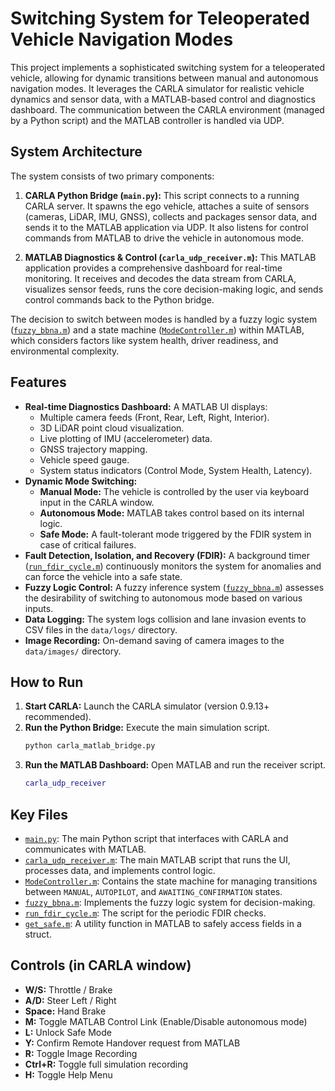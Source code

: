 # Switching System for Teleoperated Vehicle Navigation Modes

This project implements a sophisticated switching system for a teleoperated vehicle, allowing for dynamic transitions between manual and autonomous navigation modes. It leverages the CARLA simulator for realistic vehicle dynamics and sensor data, with a MATLAB-based control and diagnostics dashboard. The communication between the CARLA environment (managed by a Python script) and the MATLAB controller is handled via UDP.

## System Architecture

The system consists of two primary components:

1.  **CARLA Python Bridge (`main.py`):** This script connects to a running CARLA server. It spawns the ego vehicle, attaches a suite of sensors (cameras, LiDAR, IMU, GNSS), collects and packages sensor data, and sends it to the MATLAB application via UDP. It also listens for control commands from MATLAB to drive the vehicle in autonomous mode.

2.  **MATLAB Diagnostics & Control (`carla_udp_receiver.m`):** This MATLAB application provides a comprehensive dashboard for real-time monitoring. It receives and decodes the data stream from CARLA, visualizes sensor feeds, runs the core decision-making logic, and sends control commands back to the Python bridge.

The decision to switch between modes is handled by a fuzzy logic system ([`fuzzy_bbna.m`](fuzzy_bbna.m)) and a state machine ([`ModeController.m`](ModeController.m)) within MATLAB, which considers factors like system health, driver readiness, and environmental complexity.

## Features

*   **Real-time Diagnostics Dashboard:** A MATLAB UI displays:
    *   Multiple camera feeds (Front, Rear, Left, Right, Interior).
    *   3D LiDAR point cloud visualization.
    *   Live plotting of IMU (accelerometer) data.
    *   GNSS trajectory mapping.
    *   Vehicle speed gauge.
    *   System status indicators (Control Mode, System Health, Latency).
*   **Dynamic Mode Switching:**
    *   **Manual Mode:** The vehicle is controlled by the user via keyboard input in the CARLA window.
    *   **Autonomous Mode:** MATLAB takes control based on its internal logic.
    *   **Safe Mode:** A fault-tolerant mode triggered by the FDIR system in case of critical failures.
*   **Fault Detection, Isolation, and Recovery (FDIR):** A background timer ([`run_fdir_cycle.m`](run_fdir_cycle.m)) continuously monitors the system for anomalies and can force the vehicle into a safe state.
*   **Fuzzy Logic Control:** A fuzzy inference system ([`fuzzy_bbna.m`](fuzzy_bbna.m)) assesses the desirability of switching to autonomous mode based on various inputs.
*   **Data Logging:** The system logs collision and lane invasion events to CSV files in the `data/logs/` directory.
*   **Image Recording:** On-demand saving of camera images to the `data/images/` directory.

## How to Run

1.  **Start CARLA:** Launch the CARLA simulator (version 0.9.13+ recommended).
2.  **Run the Python Bridge:** Execute the main simulation script.
    ```sh
    python carla_matlab_bridge.py
    ```
3.  **Run the MATLAB Dashboard:** Open MATLAB and run the receiver script.
    ```matlab
    carla_udp_receiver
    ```

## Key Files

*   [`main.py`](main.py): The main Python script that interfaces with CARLA and communicates with MATLAB.
*   [`carla_udp_receiver.m`](carla_udp_receiver.m): The main MATLAB script that runs the UI, processes data, and implements control logic.
*   [`ModeController.m`](ModeController.m): Contains the state machine for managing transitions between `MANUAL`, `AUTOPILOT`, and `AWAITING_CONFIRMATION` states.
*   [`fuzzy_bbna.m`](fuzzy_bbna.m): Implements the fuzzy logic system for decision-making.
*   [`run_fdir_cycle.m`](run_fdir_cycle.m): The script for the periodic FDIR checks.
*   [`get_safe.m`](get_safe.m): A utility function in MATLAB to safely access fields in a struct.

## Controls (in CARLA window)

*   **W/S:** Throttle / Brake
*   **A/D:** Steer Left / Right
*   **Space:** Hand Brake
*   **M:** Toggle MATLAB Control Link (Enable/Disable autonomous mode)
*   **L:** Unlock Safe Mode
*   **Y:** Confirm Remote Handover request from MATLAB
*   **R:** Toggle Image Recording
*   **Ctrl+R:** Toggle full simulation recording
*   **H:** Toggle Help Menu
